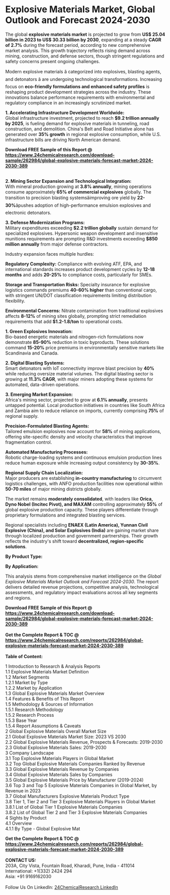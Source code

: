<h1>Explosive Materials Market, Global Outlook and Forecast 2024-2030</h1><p>The global <strong>explosive materials market</strong> is projected to grow from <strong>US$ 25.04 billion in 2023 to US$ 30.33 billion by 2030</strong>, expanding at a steady <strong>CAGR of 2.7%</strong> during the forecast period, according to new comprehensive market analysis. This growth trajectory reflects rising demand across mining, construction, and defense sectors, though stringent regulations and safety concerns present ongoing challenges.</p><p>Modern explosive materials â categorized into explosives, blasting agents, and detonators â are undergoing technological transformations. Increasing focus on <strong>eco-friendly formulations and enhanced safety profiles</strong> is reshaping product development strategies across the industry. These innovations balance performance requirements with environmental and regulatory compliance in an increasingly scrutinized market.</p><p><strong>1. Accelerating Infrastructure Development Worldwide:</strong><br>
Global infrastructure investment, projected to reach <strong>$9.2 trillion annually by 2025</strong>, is fueling demand for explosive materials in tunneling, road construction, and demolition. China's Belt and Road Initiative alone has generated over <strong>35% growth</strong> in regional explosive consumption, while U.S. infrastructure bills are driving North American demand.</p><div><b>Download FREE Sample of this Report @ 
            <a href="https://www.24chemicalresearch.com/download-sample/262984/global-explosive-materials-forecast-market-2024-2030-389">
            https://www.24chemicalresearch.com/download-sample/262984/global-explosive-materials-forecast-market-2024-2030-389</a></b></div><br><p><strong>2. Mining Sector Expansion and Technological Integration:</strong><br>
With mineral production growing at <strong>3.8% annually</strong>, mining operations consume approximately <strong>65% of commercial explosives</strong> globally. The transition to precision blasting systemsâimproving ore yield by <strong>22-30%</strong>âpushes adoption of high-performance emulsion explosives and electronic detonators.</p><p><strong>3. Defense Modernization Programs:</strong><br>
Military expenditures exceeding <strong>$2.2 trillion globally</strong> sustain demand for specialized explosives. Hypersonic weapon development and insensitive munitions requirements are prompting R&amp;D investments exceeding <strong>$850 million annually</strong> from major defense contractors.</p><p>Industry expansion faces multiple hurdles:</p><p><strong>Regulatory Complexity:</strong> Compliance with evolving ATF, EPA, and international standards increases product development cycles by <strong>12-18 months</strong> and adds <strong>20-25%</strong> to compliance costs, particularly for SMEs.</p><p><strong>Storage and Transportation Risks:</strong> Specialty insurance for explosive logistics commands premiums <strong>40-60% higher</strong> than conventional cargo, with stringent UN/DOT classification requirements limiting distribution flexibility.</p><p><strong>Environmental Concerns:</strong> Nitrate contamination from traditional explosives affects <strong>8-12%</strong> of mining sites globally, prompting strict remediation requirements that add <strong>$1.2-1.8/ton</strong> to operational costs.</p><p><strong>1. Green Explosives Innovation:</strong><br>
Bio-based energetic materials and nitrogen-rich formulations now demonstrate <strong>85-90%</strong> reduction in toxic byproducts. These solutions command <strong>15-20%</strong> price premiums in environmentally sensitive markets like Scandinavia and Canada.</p><p><strong>2. Digital Blasting Systems:</strong><br>
Smart detonators with IoT connectivity improve blast precision by <strong>40%</strong> while reducing oversize material volumes. The digital blasting sector is growing at <strong>11.3% CAGR</strong>, with major miners adopting these systems for automated, data-driven operations.</p><p><strong>3. Emerging Market Expansion:</strong><br>
Africa's mining sector, projected to grow at <strong>6.1% annually</strong>, presents untapped potential. Local production initiatives in countries like South Africa and Zambia aim to reduce reliance on imports, currently comprising <strong>75%</strong> of regional supply.</p><p><strong>Precision-Formulated Blasting Agents:</strong><br>
	Tailored emulsion explosives now account for <strong>58%</strong> of mining applications, offering site-specific density and velocity characteristics that improve fragmentation control.</p><p><strong>Automated Manufacturing Processes:</strong><br>
	Robotic charge-loading systems and continuous emulsion production lines reduce human exposure while increasing output consistency by <strong>30-35%</strong>.</p><p><strong>Regional Supply Chain Localization:</strong><br>
	Major producers are establishing <strong>in-country manufacturing</strong> to circumvent logistics challenges, with ANFO production facilities now operational within <strong>50-70 miles</strong> of major mining districts globally.</p><p>The market remains <strong>moderately consolidated</strong>, with leaders like <strong>Orica, Dyno Nobel (Incitec Pivot), and MAXAM</strong> controlling approximately <strong>55%</strong> of global explosive production capacity. These players differentiate through proprietary formulations and integrated blasting services.</p><p>Regional specialists including <strong>ENAEX (Latin America), Yunnan Civil Explosive (China), and Solar Explosives (India)</strong> are gaining market share through localized production and government partnerships. Their growth reflects the industry's shift toward <strong>decentralized, region-specific solutions</strong>.</p><p><strong>By Product Type:</strong></p><p><strong>By Application:</strong></p><p>This analysis stems from comprehensive market intelligence on the <em>Global Explosive Materials Market Outlook and Forecast 2024-2030</em>. The report delivers detailed revenue projections, competitive analysis, technological assessments, and regulatory impact evaluations across all key segments and regions.</p><div><b>Download FREE Sample of this Report @ 
            <a href="https://www.24chemicalresearch.com/download-sample/262984/global-explosive-materials-forecast-market-2024-2030-389">
            https://www.24chemicalresearch.com/download-sample/262984/global-explosive-materials-forecast-market-2024-2030-389</a></b></div><br><div><b>Get the Complete Report & TOC @ 
            <a href="https://www.24chemicalresearch.com/reports/262984/global-explosive-materials-forecast-market-2024-2030-389">
            https://www.24chemicalresearch.com/reports/262984/global-explosive-materials-forecast-market-2024-2030-389</a></b></div><br>
            <b>Table of Content:</b><p>1 Introduction to Research & Analysis Reports<br />
    1.1 Explosive Materials Market Definition<br />
    1.2 Market Segments<br />
        1.2.1 Market by Type<br />
        1.2.2 Market by Application<br />
    1.3 Global Explosive Materials Market Overview<br />
    1.4 Features & Benefits of This Report<br />
    1.5 Methodology & Sources of Information<br />
        1.5.1 Research Methodology<br />
        1.5.2 Research Process<br />
        1.5.3 Base Year<br />
        1.5.4 Report Assumptions & Caveats<br />
2 Global Explosive Materials Overall Market Size<br />
    2.1 Global Explosive Materials Market Size: 2023 VS 2030<br />
    2.2 Global Explosive Materials Revenue, Prospects & Forecasts: 2019-2030<br />
    2.3 Global Explosive Materials Sales: 2019-2030<br />
3 Company Landscape<br />
    3.1 Top Explosive Materials Players in Global Market<br />
    3.2 Top Global Explosive Materials Companies Ranked by Revenue<br />
    3.3 Global Explosive Materials Revenue by Companies<br />
    3.4 Global Explosive Materials Sales by Companies<br />
    3.5 Global Explosive Materials Price by Manufacturer (2019-2024)<br />
    3.6 Top 3 and Top 5 Explosive Materials Companies in Global Market, by Revenue in 2023<br />
    3.7 Global Manufacturers Explosive Materials Product Type<br />
    3.8 Tier 1, Tier 2 and Tier 3 Explosive Materials Players in Global Market<br />
        3.8.1 List of Global Tier 1 Explosive Materials Companies<br />
        3.8.2 List of Global Tier 2 and Tier 3 Explosive Materials Companies<br />
4 Sights by Product<br />
    4.1 Overview<br />
        4.1.1 By Type - Global Explosive Mat</p><div><b>Get the Complete Report & TOC @ 
            <a href="https://www.24chemicalresearch.com/reports/262984/global-explosive-materials-forecast-market-2024-2030-389">
            https://www.24chemicalresearch.com/reports/262984/global-explosive-materials-forecast-market-2024-2030-389</a></b></div><br><b>CONTACT US:</b><br>
            203A, City Vista, Fountain Road, Kharadi, Pune, India - 411014<br>
            International: +1(332) 2424 294<br>
            Asia: +91 9169162030 <br><br>
            Follow Us On LinkedIn: <a href="https://www.linkedin.com/company/24chemicalresearch/">24ChemicalResearch LinkedIn</a>